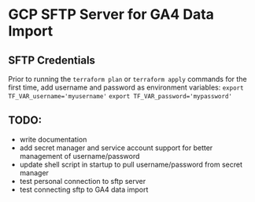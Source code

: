 # GCP SFTP Server for GA4 Data Import
## SFTP Credentials
Prior to running the `terraform plan` or `terraform apply` commands for the first time, add username and password as environment variables:
`export TF_VAR_username='myusername'`
`export TF_VAR_password='mypassword'`

## TODO:
- write documentation
- add secret manager and service account support for better management of username/password
- update shell script in startup to pull username/password from secret manager
- test personal connection to sftp server
- test connecting sftp to GA4 data import